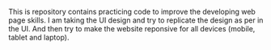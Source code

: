 This is repository contains practicing code to improve the developing web page skills.
I am taking the UI design and try to replicate the design as per in the UI. And then try to make the website reponsive for all devices (mobile, tablet and laptop).
